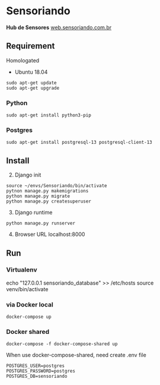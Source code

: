 # Sensoriando
**Hub de Sensores**
[web.sensoriando.com.br](http://web.sensoriando.com.br)

## Requirement
Homologated
* Ubuntu 18.04

```console
sudo apt-get update
sudo apt-get upgrade
```

### Python
```console
sudo apt-get install python3-pip
```

### Postgres
```console
sudo apt-get install postgresql-13 postgresql-client-13
```


## Install

2. Django init
```console
source ~/envs/Sensoriando/bin/activate
pytnon manage.py makemigrations
python manage.py migrate
python manage.py createsuperuser
```

3. Django runtime
```console
python manage.py runserver
```

4. Browser URL
localhost:8000

## Run
### Virtualenv
echo "127.0.0.1 sensoriando_database" >> /etc/hosts
source venv/bin/activate

### via Docker local
```console
docker-compose up
```

### Docker shared
```console
docker-compose -f docker-compose-shared up
```

When use docker-compose-shared, need create .env file

```
POSTGRES_USER=postgres
POSTGRES_PASSWORD=postgres
POSTGRES_DB=sensoriando
```


